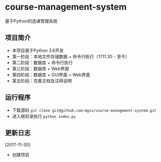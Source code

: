 # course-management-system
基于Python的选课管理系统


## 项目简介

* 本项目基于Python 3.6开发
* 第一阶段：本地文件存储数据 + 命令行执行（17.11.30 - 至今）
* 第二阶段：数据库 + 命令行执行
* 第三阶段：数据库 + Web界面
* 第四阶段：数据库 + GUI界面 + Web界面
* 第五阶段：完善文档及注释说明

## 运行程序
* 下载源码 `git clone git@github.com:mgss/course-management-system.git`
* 进入根目录执行 `python index.py`

## 更新日志

[2017-11-30]
* 创建项目
